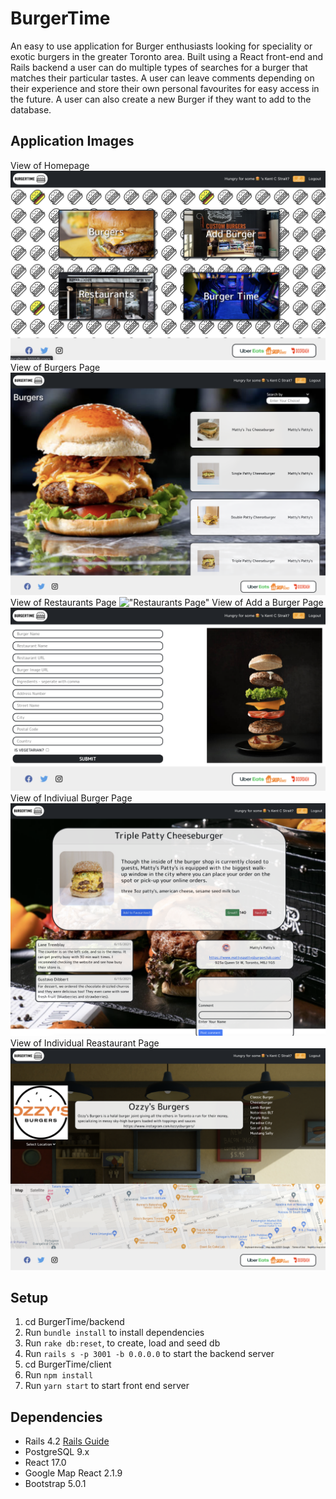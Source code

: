 # BurgerTime

An easy to use application for Burger enthusiasts looking for speciality or exotic burgers in the greater Toronto area. Built using a React front-end and Rails backend a user can do multiple types of searches for a burger that matches their particular tastes.  A user can leave comments depending on their experience and store their own personal favourites for easy access in the future. A user can also create a new Burger if they want to add to the database.


## Application Images
View of Homepage
!["Home Page"](https://github.com/TylerBratt/BurgerTime/blob/main/docs/Home_page.png)
View of Burgers Page
!["Burgers Page"](https://github.com/TylerBratt/BurgerTime/blob/main/docs/Burgers_Page.png)
View of Restaurants Page
!["Restaurants Page"](https://github.com/TylerBratt/BurgerTime/blob/main/docs/Restaurants_Page.png)
View of Add a Burger Page
!["Add a Burger Page"](https://github.com/TylerBratt/BurgerTime/blob/main/docs/Add-A-Burger.png)
View of Indiviual Burger Page
!["Individual Burger Page"](https://github.com/TylerBratt/BurgerTime/blob/main/docs/Burger_Page.png)
View of Individual Reastaurant Page
!["Individual Restaurant Page"](https://github.com/TylerBratt/BurgerTime/blob/main/docs/Restaurant_Page.png)

## Setup

1. cd BurgerTime/backend
2. Run `bundle install` to install dependencies
3. Run `rake db:reset`, to create, load and seed db
4. Run `rails s -p 3001 -b 0.0.0.0` to start the backend server
5. cd BurgerTime/client
6. Run `npm install`
7. Run `yarn start` to start front end server

## Dependencies

* Rails 4.2 [Rails Guide](http://guides.rubyonrails.org/v4.2/)
* PostgreSQL 9.x
* React 17.0
* Google Map React 2.1.9
* Bootstrap 5.0.1

